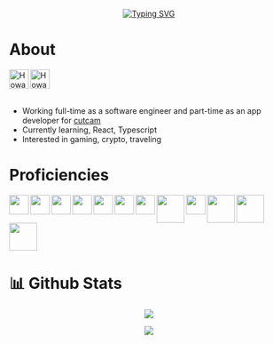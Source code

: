 <!-- [![Typing SVG](https://readme-typing-svg.demolab.com?font=Fira+Code&size=28&duration=4000&pause=750&width=435&lines=Hello+there%2C+I'm+Howard%F0%9F%91%8B;Nice+to+meet+you!+%5E_%5E)](https://git.io/typing-svg) -->

<p align="center"><a href="https://git.io/typing-svg"><img src="https://readme-typing-svg.demolab.com?font=Fira+Code&size=28&duration=4000&pause=750&width=435&lines=Hello+there%2C+I'm+Howard%F0%9F%91%8B;Nice+to+meet+you!+%5E_%5E" alt="Typing SVG" /></a></p>
<h1>About</h1>
<a href="https://discord.gg/FtaHFnUqmP">
  <img align="left"src="https://raw.githubusercontent.com/peterthehan/peterthehan/master/assets/discord.svg" alt="Howard's Discord" width="35px" height="35px"  />
</a>
<a href="https://www.linkedin.com/in/howardtep/">
  <img align="left" src="https://raw.githubusercontent.com/peterthehan/peterthehan/master/assets/linkedin.svg" alt="Howard's LinkedIn" width="35px" height="35px" />
</a>
<br clear="left"/>
<br clear="left"/>

- Working full-time as a software engineer and part-time as an app developer for <a href="https://www.cutcam.co/" target="_blank">cutcam</a>
- Currently learning, React, Typescript
- Interested in gaming, crypto, traveling

# Proficiencies

<img align="left" src="https://cdn.jsdelivr.net/gh/devicons/devicon/icons/javascript/javascript-original.svg" width="35px" height="35px" />
<img align="left" src="https://cdn.jsdelivr.net/gh/devicons/devicon/icons/css3/css3-original.svg" width="35px" height="35px"/>
<img align="left" src="https://cdn.jsdelivr.net/gh/devicons/devicon/icons/html5/html5-original.svg" width="35px" height="35px"/>
<img align="left"src="https://cdn.jsdelivr.net/gh/devicons/devicon/icons/csharp/csharp-original.svg" width="35px" height="35px"/>
<img align="left" src="https://cdn.jsdelivr.net/gh/devicons/devicon/icons/dotnetcore/dotnetcore-original.svg" width="35px" height="35px"/>
<img align="left" src="https://cdn.jsdelivr.net/gh/devicons/devicon/icons/java/java-original.svg"  width="35px" height="35px"/>
<img align="left" src="https://cdn.jsdelivr.net/gh/devicons/devicon/icons/bootstrap/bootstrap-original.svg" width="35px" height="35px" />
<img align="left" src="https://cdn.jsdelivr.net/gh/devicons/devicon/icons/dart/dart-original-wordmark.svg" width="50px" height="50px"/>
<!-- <img align="left" src="https://cdn.jsdelivr.net/gh/devicons/devicon/icons/dart/dart-plain.svg" width="35px" height="35px"/>           -->
<img align="left" src="https://cdn.jsdelivr.net/gh/devicons/devicon/icons/flutter/flutter-original.svg" width="35px" height="35px"/>
<img align="left" src="https://cdn.jsdelivr.net/gh/devicons/devicon/icons/microsoftsqlserver/microsoftsqlserver-plain-wordmark.svg" width="50px" height="50px"/>
<!-- <img align="left" src="https://cdn.jsdelivr.net/gh/devicons/devicon/icons/microsoftsqlserver/microsoftsqlserver-plain.svg" width="35px" height="35px"/> -->
<img align="left" src="https://cdn.jsdelivr.net/gh/devicons/devicon/icons/mysql/mysql-original-wordmark.svg" width="50px" height="50px"/>
<!-- <img align="left" src="https://cdn.jsdelivr.net/gh/devicons/devicon/icons/mysql/mysql-original.svg" width="35px" height="35px"/> -->
<img align="left" src="https://cdn.jsdelivr.net/gh/devicons/devicon/icons/mongodb/mongodb-original-wordmark.svg" width="50px" height="50px"/>
<!-- <img align="left" src="https://cdn.jsdelivr.net/gh/devicons/devicon/icons/mongodb/mongodb-original.svg" width="35px" height="35px"/> -->
<br clear="left"/>
<!-- <br /> -->

# 📊 Github Stats

<p align="center"><img src = "https://github-readme-stats.vercel.app/api?username=howardtep&hide=prs,issues,contribs&count_private=true&show_icons=true&theme=tokyonight" /></p>

<!-- ![Top Langs](https://github-readme-stats.vercel.app/api/top-langs/?username=howardtep&langs_count=5&theme=tokyonight) -->

<p align="center"><img src="https://github-readme-stats.vercel.app/api/top-langs/?username=howardtep&langs_count=5&theme=tokyonight"></p>
